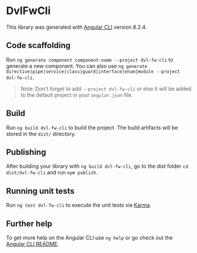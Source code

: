 # DvlFwCli

This library was generated with [Angular CLI](https://github.com/angular/angular-cli) version 8.2.4.

## Code scaffolding

Run `ng generate component component-name --project dvl-fw-cli` to generate a new component. You can also use `ng generate directive|pipe|service|class|guard|interface|enum|module --project dvl-fw-cli`.
> Note: Don't forget to add `--project dvl-fw-cli` or else it will be added to the default project in your `angular.json` file. 

## Build

Run `ng build dvl-fw-cli` to build the project. The build artifacts will be stored in the `dist/` directory.

## Publishing

After building your library with `ng build dvl-fw-cli`, go to the dist folder `cd dist/dvl-fw-cli` and run `npm publish`.

## Running unit tests

Run `ng test dvl-fw-cli` to execute the unit tests via [Karma](https://karma-runner.github.io).

## Further help

To get more help on the Angular CLI use `ng help` or go check out the [Angular CLI README](https://github.com/angular/angular-cli/blob/master/README.md).
